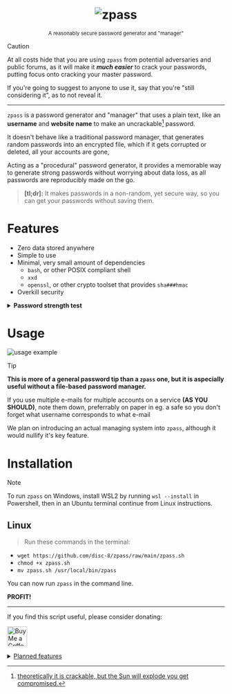 <h1 align="center">
<img alt="zpass" src="https://github.com/disc-8/zpass/assets/130178512/c32de281-179b-4d3d-8f46-d95472dca6fc">
</h1><p align="center">
 <sup>A reasonably secure password generator and "manager"</sup>
</p>

>[!CAUTION]
> At all costs hide that you are using `zpass` from potential adversaries and public forums, as it will make it ***much easier*** to crack your passwords, putting focus onto cracking your master password.
>
> If you're going to suggest to anyone to use it, say that you're "still considering it", as to not reveal it.

---

`zpass` is a password generator and "manager" that uses a plain text, like an **username** and **website name** to make an uncrackable[^1] password.

It doesn't behave like a traditional password manager, that generates random passwords into an encrypted file, which if it gets corrupted or deleted, all your accounts are gone,

Acting as a "procedural" password generator, it provides a memorable way to generate strong passwords without worrying about data loss, as all passwords are reproducibly made on the go.

>**[tl;dr]:** It makes passwords in a non-random, yet secure way, so you can get your passwords without saving them.

# Features
* Zero data stored anywhere
* Simple to use
* Minimal, very small amount of dependencies
  * `bash`, or other POSIX compliant shell
  * `xxd`
  * `openssl`, or other crypto toolset that provides `sha###hmac`
* Overkill security

<details>
<summary><b>Password strength test</b></summary>
<sup>to reproduce: `$ passw test test`, using master password `test`.</sup>

>https://www.antivirus.promo/password-strength-checker
![antivirus.promo](https://github.com/disc-8/zpass/assets/130178512/074e5b07-8a43-435e-871c-32ad1ec52399)
</details>

# Usage
 ![usage example](https://github.com/disc-8/zpass/assets/130178512/b8b9aeae-f2c6-4168-86aa-dbac8d9d6d23)
 
>[!TIP]
> **This is more of a general password tip than a `zpass` one, but it is aspecially useful without a file-based password manager.**
>
> If you use multiple e-mails for multiple accounts on a service **(AS YOU SHOULD)**, note them down, preferrably on paper in eg. a safe so you don't forget what username corresponds to what e-mail
>
> We plan on introducing an actual managing system into `zpass`, although it would nullify it's key feature.

# Installation
>[!NOTE]
> To run `zpass` on Windows, install WSL2 by running `wsl --install` in Powershell, then in an Ubuntu terminal continue from Linux instructions.
## Linux
> Run these commands in the terminal:
  * `wget https://github.com/disc-8/zpass/raw/main/zpass.sh`
  * `chmod +x zpass.sh`
  * `mv zpass.sh /usr/local/bin/zpass`

You can now run `zpass` in the command line.

**PROFIT!**

---

If you find this script useful, please consider donating:

<a href='https://ko-fi.com/disc8' target='_blank'><img height='35' style='border:0px;height:46px;' src='https://az743702.vo.msecnd.net/cdn/kofi3.png?v=0' border='0' alt='Buy Me a Coffee at ko-fi.com' />

<details>
   <summary>Planned features</summary>

- [ ] Browser extension
- [ ] Webapp implementation
- [ ] Aliases - a more traditional way to store your usernames, but not your passwords.
  
</details>

[^1]: theoretically it is crackable, but the Sun will explode you get compromised.

